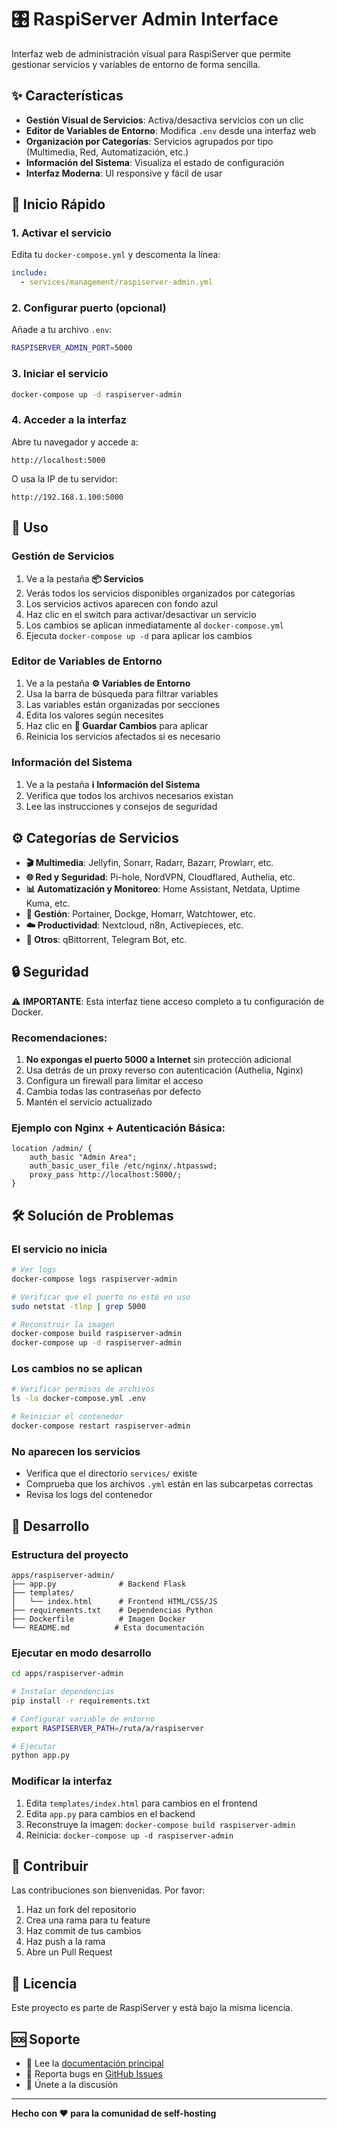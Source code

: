 # 🎛️ RaspiServer Admin Interface

Interfaz web de administración visual para RaspiServer que permite gestionar servicios y variables de entorno de forma sencilla.

## ✨ Características

- **Gestión Visual de Servicios**: Activa/desactiva servicios con un clic
- **Editor de Variables de Entorno**: Modifica `.env` desde una interfaz web
- **Organización por Categorías**: Servicios agrupados por tipo (Multimedia, Red, Automatización, etc.)
- **Información del Sistema**: Visualiza el estado de configuración
- **Interfaz Moderna**: UI responsive y fácil de usar

## 🚀 Inicio Rápido

### 1. Activar el servicio

Edita tu `docker-compose.yml` y descomenta la línea:

```yaml
include:
  - services/management/raspiserver-admin.yml
```

### 2. Configurar puerto (opcional)

Añade a tu archivo `.env`:

```bash
RASPISERVER_ADMIN_PORT=5000
```

### 3. Iniciar el servicio

```bash
docker-compose up -d raspiserver-admin
```

### 4. Acceder a la interfaz

Abre tu navegador y accede a:

```
http://localhost:5000
```

O usa la IP de tu servidor:

```
http://192.168.1.100:5000
```

## 📖 Uso

### Gestión de Servicios

1. Ve a la pestaña **📦 Servicios**
2. Verás todos los servicios disponibles organizados por categorías
3. Los servicios activos aparecen con fondo azul
4. Haz clic en el switch para activar/desactivar un servicio
5. Los cambios se aplican inmediatamente al `docker-compose.yml`
6. Ejecuta `docker-compose up -d` para aplicar los cambios

### Editor de Variables de Entorno

1. Ve a la pestaña **⚙️ Variables de Entorno**
2. Usa la barra de búsqueda para filtrar variables
3. Las variables están organizadas por secciones
4. Edita los valores según necesites
5. Haz clic en **💾 Guardar Cambios** para aplicar
6. Reinicia los servicios afectados si es necesario

### Información del Sistema

1. Ve a la pestaña **ℹ️ Información del Sistema**
2. Verifica que todos los archivos necesarios existan
3. Lee las instrucciones y consejos de seguridad

## ⚙️ Categorías de Servicios

- **🎬 Multimedia**: Jellyfin, Sonarr, Radarr, Bazarr, Prowlarr, etc.
- **🌐 Red y Seguridad**: Pi-hole, NordVPN, Cloudflared, Authelia, etc.
- **📊 Automatización y Monitoreo**: Home Assistant, Netdata, Uptime Kuma, etc.
- **🔧 Gestión**: Portainer, Dockge, Homarr, Watchtower, etc.
- **☁️ Productividad**: Nextcloud, n8n, Activepieces, etc.
- **🔄 Otros**: qBittorrent, Telegram Bot, etc.

## 🔒 Seguridad

⚠️ **IMPORTANTE**: Esta interfaz tiene acceso completo a tu configuración de Docker.

### Recomendaciones:

1. **No expongas el puerto 5000 a Internet** sin protección adicional
2. Usa detrás de un proxy reverso con autenticación (Authelia, Nginx)
3. Configura un firewall para limitar el acceso
4. Cambia todas las contraseñas por defecto
5. Mantén el servicio actualizado

### Ejemplo con Nginx + Autenticación Básica:

```nginx
location /admin/ {
    auth_basic "Admin Area";
    auth_basic_user_file /etc/nginx/.htpasswd;
    proxy_pass http://localhost:5000/;
}
```

## 🛠️ Solución de Problemas

### El servicio no inicia

```bash
# Ver logs
docker-compose logs raspiserver-admin

# Verificar que el puerto no esté en uso
sudo netstat -tlnp | grep 5000

# Reconstruir la imagen
docker-compose build raspiserver-admin
docker-compose up -d raspiserver-admin
```

### Los cambios no se aplican

```bash
# Verificar permisos de archivos
ls -la docker-compose.yml .env

# Reiniciar el contenedor
docker-compose restart raspiserver-admin
```

### No aparecen los servicios

- Verifica que el directorio `services/` existe
- Comprueba que los archivos `.yml` están en las subcarpetas correctas
- Revisa los logs del contenedor

## 📝 Desarrollo

### Estructura del proyecto

```
apps/raspiserver-admin/
├── app.py              # Backend Flask
├── templates/
│   └── index.html      # Frontend HTML/CSS/JS
├── requirements.txt    # Dependencias Python
├── Dockerfile          # Imagen Docker
└── README.md          # Esta documentación
```

### Ejecutar en modo desarrollo

```bash
cd apps/raspiserver-admin

# Instalar dependencias
pip install -r requirements.txt

# Configurar variable de entorno
export RASPISERVER_PATH=/ruta/a/raspiserver

# Ejecutar
python app.py
```

### Modificar la interfaz

1. Edita `templates/index.html` para cambios en el frontend
2. Edita `app.py` para cambios en el backend
3. Reconstruye la imagen: `docker-compose build raspiserver-admin`
4. Reinicia: `docker-compose up -d raspiserver-admin`

## 🤝 Contribuir

Las contribuciones son bienvenidas. Por favor:

1. Haz un fork del repositorio
2. Crea una rama para tu feature
3. Haz commit de tus cambios
4. Haz push a la rama
5. Abre un Pull Request

## 📄 Licencia

Este proyecto es parte de RaspiServer y está bajo la misma licencia.

## 🆘 Soporte

- 📖 Lee la [documentación principal](../../docs/)
- 🐛 Reporta bugs en [GitHub Issues](https://github.com/carcheky/raspiserver/issues)
- 💬 Únete a la discusión

---

**Hecho con ❤️ para la comunidad de self-hosting**
